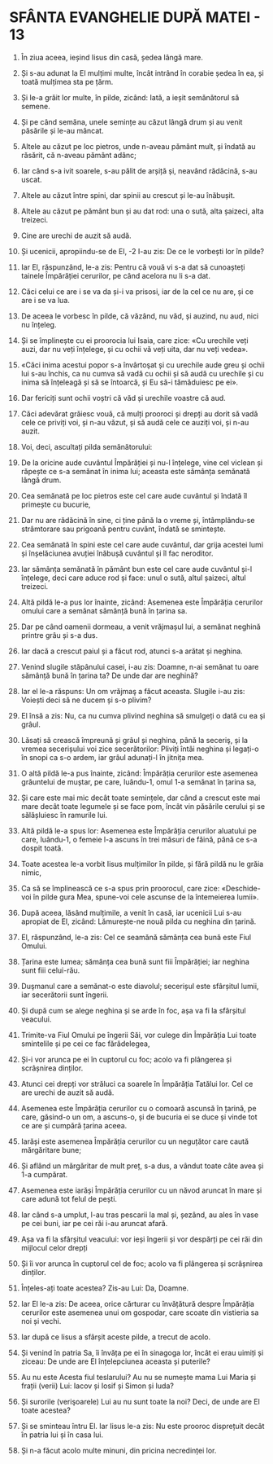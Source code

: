 # SFÂNTA EVANGHELIE DUPĂ MATEI - 13

<!-- CAP. 13 Șapte pilde despre Împărăția cerurilor. Iisus neluat în seamă în cetatea Sa. -->

1. În ziua aceea, ieșind Iisus din casă, ședea lângă mare.

2. Și s-au adunat la El mulțimi multe, încât intrând în corabie ședea în ea, și toată mulțimea sta pe țărm.

3. Și le-a grăit lor multe, în pilde, zicând: Iată, a ieșit semănătorul să semene.

4. Și pe când semăna, unele semințe au căzut lângă drum și au venit păsările și le-au mâncat.

5. Altele au căzut pe loc pietros, unde n-aveau pământ mult, și îndată au răsărit, că n-aveau pământ adânc;

6. Iar când s-a ivit soarele, s-au pălit de arșiță și, neavând rădăcină, s-au uscat.

7. Altele au căzut între spini, dar spinii au crescut și le-au înăbușit.

8. Altele au căzut pe pământ bun și au dat rod: una o sută, alta șaizeci, alta treizeci.

9. Cine are urechi de auzit să audă.

10. Și ucenicii, apropiindu-se de El, -2 I-au zis: De ce le vorbești lor în pilde?

11. Iar El, răspunzând, le-a zis: Pentru că vouă vi s-a dat să cunoașteți tainele Împărăției cerurilor, pe când acelora nu li s-a dat.

12. Căci celui ce are i se va da și-i va prisosi, iar de la cel ce nu are, și ce are i se va lua.

13. De aceea le vorbesc în pilde, că văzând, nu văd, și auzind, nu aud, nici nu înțeleg.

14. Și se împlinește cu ei proorocia lui Isaia, care zice: «Cu urechile veți auzi, dar nu veți înțelege, și cu ochii vă veți uita, dar nu veți vedea».

15. «Căci inima acestui popor s-a învârtoşat și cu urechile aude greu și ochii lui s-au închis, ca nu cumva să vadă cu ochii și să audă cu urechile și cu inima să înțeleagă și să se întoarcă, și Eu să-i tămăduiesc pe ei».

16. Dar fericiți sunt ochii voștri că văd și urechile voastre că aud.

17. Căci adevărat grăiesc vouă, că mulți prooroci și drepți au dorit să vadă cele ce priviți voi, și n-au văzut, și să audă cele ce auziți voi, și n-au auzit.

18. Voi, deci, ascultați pilda semănătorului:

19. De la oricine aude cuvântul Împărăției și nu-l înțelege, vine cel viclean și răpește ce s-a semănat în inima lui; aceasta este sămânța semănată lângă drum.

20. Cea semănată pe loc pietros este cel care aude cuvântul și îndată îl primește cu bucurie,

21. Dar nu are rădăcină în sine, ci ține până la o vreme și, întâmplându-se strâmtorare sau prigoană pentru cuvânt, îndată se smintește.

22. Cea semănată în spini este cel care aude cuvântul, dar grija acestei lumi și înșelăciunea avuției înăbușă cuvântul și îl fac neroditor.

23. Iar sămânța semănată în pământ bun este cel care aude cuvântul și-l înțelege, deci care aduce rod și face: unul o sută, altul șaizeci, altul treizeci.

24. Altă pildă le-a pus lor înainte, zicând: Asemenea este Împărăția cerurilor omului care a semănat sămânță bună în țarina sa.

25. Dar pe când oamenii dormeau, a venit vrăjmașul lui, a semănat neghină printre grâu și s-a dus.

26. Iar dacă a crescut paiul și a făcut rod, atunci s-a arătat și neghina.

27. Venind slugile stăpânului casei, i-au zis: Doamne, n-ai semănat tu oare sămânță bună în țarina ta? De unde dar are neghină?

28. Iar el le-a răspuns: Un om vrăjmaş a făcut aceasta. Slugile i-au zis: Voiești deci să ne ducem și s-o plivim?

29. El însă a zis: Nu, ca nu cumva plivind neghina să smulgeți o dată cu ea și grâul.

30. Lăsați să crească împreună și grâul și neghina, până la seceriş, și la vremea secerișului voi zice secerătorilor: Pliviți întâi neghina și legați-o în snopi ca s-o ardem, iar grâul adunați-l în jitnița mea.

31. O altă pildă le-a pus înainte, zicând: Împărăția cerurilor este asemenea grăuntelui de muștar, pe care, luându-1, omul 1-a semănat în țarina sa,

32. Și care este mai mic decât toate semințele, dar când a crescut este mai mare decât toate legumele și se face pom, încât vin păsările cerului și se sălășluiesc în ramurile lui.

33. Altă pildă le-a spus lor: Asemenea este Împărăția cerurilor aluatului pe care, luându-1, o femeie l-a ascuns în trei măsuri de făină, până ce s-a dospit toată.

34. Toate acestea le-a vorbit Iisus mulțimilor în pilde, și fără pildă nu le grăia nimic,

35. Ca să se împlinească ce s-a spus prin proorocul, care zice: «Deschide-voi în pilde gura Mea, spune-voi cele ascunse de la întemeierea lumii».

36. După aceea, lăsând mulțimile, a venit în casă, iar ucenicii Lui s-au apropiat de El, zicând: Lămurește-ne nouă pilda cu neghina din țarină.

37. El, răspunzând, le-a zis: Cel ce seamănă sămânța cea bună este Fiul Omului.

38. Țarina este lumea; sămânța cea bună sunt fiii Împărăției; iar neghina sunt fiii celui-rău.

39. Duşmanul care a semănat-o este diavolul; secerișul este sfârșitul lumii, iar secerătorii sunt îngerii.

40. Și după cum se alege neghina și se arde în foc, așa va fi la sfârșitul veacului.

41. Trimite-va Fiul Omului pe îngerii Săi, vor culege din Împărăția Lui toate smintelile și pe cei ce fac fărădelegea,

42. Și-i vor arunca pe ei în cuptorul cu foc; acolo va fi plângerea și scrâșnirea dinților.

43. Atunci cei drepți vor străluci ca soarele în Împărăția Tatălui lor. Cel ce are urechi de auzit să audă.

44. Asemenea este Împărăția cerurilor cu o comoară ascunsă în țarină, pe care, găsind-o un om, a ascuns-o, și de bucuria ei se duce și vinde tot ce are și cumpără țarina aceea.

45. Iarăși este asemenea Împărăția cerurilor cu un neguțător care caută mărgăritare bune;

46. Și aflând un mărgăritar de mult preț, s-a dus, a vândut toate câte avea și 1-a cumpărat.

47. Asemenea este iarăși Împărăția cerurilor cu un năvod aruncat în mare și care adună tot felul de pești.

48. Iar când s-a umplut, l-au tras pescarii la mal și, șezând, au ales în vase pe cei buni, iar pe cei răi i-au aruncat afară.

49. Așa va fi la sfârșitul veacului: vor ieși îngerii și vor despărți pe cei răi din mijlocul celor drepți

50. Și îi vor arunca în cuptorul cel de foc; acolo va fi plângerea și scrâșnirea dinților.

51. Înțeles-ați toate acestea? Zis-au Lui: Da, Doamne.

52. Iar El le-a zis: De aceea, orice cărturar cu învățătură despre Împărăția cerurilor este asemenea unui om gospodar, care scoate din vistieria sa noi și vechi.

53. Iar după ce Iisus a sfârșit aceste pilde, a trecut de acolo.

54. Și venind în patria Sa, îi învăța pe ei în sinagoga lor, încât ei erau uimiți și ziceau: De unde are El înțelepciunea aceasta și puterile?

55. Au nu este Acesta fiul teslarului? Au nu se numește mama Lui Maria și frații (verii) Lui: Iacov și Iosif și Simon și Iuda?

56. Și surorile (verişoarele) Lui au nu sunt toate la noi? Deci, de unde are El toate acestea?

57. Și se sminteau întru El. Iar Iisus le-a zis: Nu este prooroc disprețuit decât în patria lui și în casa lui.

58. Și n-a făcut acolo multe minuni, din pricina necredinței lor.
